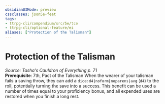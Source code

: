 ```yaml
---
obsidianUIMode: preview
cssclasses: json5e-feat
tags:
- ttrpg-cli/compendium/src/5e/tce
- ttrpg-cli/optional-feature/ei
aliases: ["Protection of the Talisman"]
---
```

# Protection of the Talisman
*Source: Tasha's Cauldron of Everything p. 71*  
**Prerequisite**: 7th, Pact of the Talisman
When the wearer of your talisman fails a saving throw, they can add a `dice:d4|noform|noparens|avg` (`d4`) to the roll, potentially turning the save into a success. This benefit can be used a number of times equal to your proficiency bonus, and all expended uses are restored when you finish a long rest.
